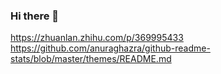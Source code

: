 ### Hi there 👋

https://zhuanlan.zhihu.com/p/369995433
https://github.com/anuraghazra/github-readme-stats/blob/master/themes/README.md

